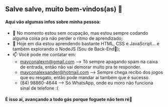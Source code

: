 ## Salve salve, muito bem-vindos(as) 👋

#### Aqui vão algumas infos sobre minha pessoa:

- 🔭 No momento estou sem ocupação, mas estou sempre codando alguma coisa pra não perder o ritmo de aprendizado;
- 🌱 Hoje em dia estou aprendendo bastante HTML, CSS e JavaScript... e também explorando o NodeJS (Sou de Back-End💪);
- 📫 Você pode me contatar em:
    - mayconalexm@gmail.com        --> Tô sempre apagando spam na caixa de entrada, então não vai demorar muito pra te responder.
    - mayconalexsander@hotmail.com --> Sempre chega recibo dos jogos que eu resgato, então pode mandar aí também que é sucesso.
    - (84) 98860-4644              --> Só WhatsApp, onde eu moro não funciona sinal de telefone :(

#### É isso aí, avançando a todo gás porque foguete não tem ré🚀
